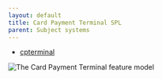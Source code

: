 ```yaml
---
layout: default
title: Card Payment Terminal SPL
parent: Subject systems
---
```



- [cpterminal](https://github.com/damascenodiego/learningFFSM/tree/master/FFSM_diff/Benchmark_SPL/cpterminal)

![The Card Payment Terminal feature model](https://raw.githubusercontent.com/damascenodiego/learningFFSM/master/FFSM_diff/Benchmark_SPL/cpterminal/cpterminalExample.png)
